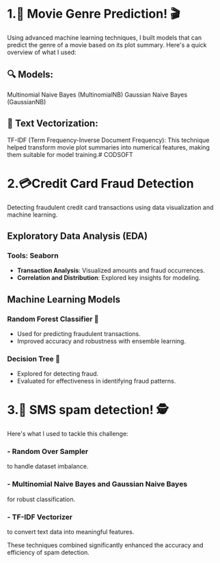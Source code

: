 # 1.🚀  Movie Genre Prediction! 🎬
Using advanced machine learning techniques, I built models that can predict the genre of a movie based on its plot summary. Here's a quick overview of what I used:

## 🔍 Models:

Multinomial Naive Bayes (MultinomialNB)
Gaussian Naive Bayes (GaussianNB)
## 🧠 Text Vectorization:

TF-IDF (Term Frequency-Inverse Document Frequency): This technique helped transform movie plot summaries into numerical features, making them suitable for model training.# CODSOFT

# 2.💳Credit Card Fraud Detection

Detecting fraudulent credit card transactions using data visualization and machine learning.

## Exploratory Data Analysis (EDA)

### Tools: Seaborn
- **Transaction Analysis**: Visualized amounts and fraud occurrences.
- **Correlation and Distribution**: Explored key insights for modeling.

## Machine Learning Models

### Random Forest Classifier 🌳
- Used for predicting fraudulent transactions.
- Improved accuracy and robustness with ensemble learning.

### Decision Tree 🌲
- Explored for detecting fraud.
- Evaluated for effectiveness in identifying fraud patterns.

# 3.🚀 SMS spam detection! 🕵️

Here's what I used to tackle this challenge:
### - **Random Over Sampler** 
to handle dataset imbalance.
### - **Multinomial Naive Bayes** and **Gaussian Naive Bayes** 
for robust classification.
### - **TF-IDF Vectorizer** 
to convert text data into meaningful features.

These techniques combined significantly enhanced the accuracy and efficiency of spam detection.  
